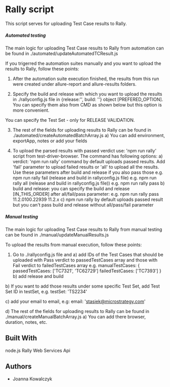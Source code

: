 # Rally script

This script serves for uploading Test Case results to Rally.

##### Automated testing

The main logic for uploading Test Case results to Rally from automation can be found in ./automated/updateAutomatedTCResult.js

If you trigerred the automation suites manually and you want to upload the results to Rally, follow these points:

1) After the automation suite execution finished, the results from this run were created under allure-report and allure-results folders.

2) Specify the build and release with which you want to upload the results in ./rallyconfig.js file in {release:'', build: ''} object [PREFERED_OPTION]. You can specify them also from CMD as shown below but this option is more convenient.

You can specify the Test Set - only for RELEASE VALIDATION.

3) The rest of the fields for uploading results to Rally can be found in ./automated/createAutomatedBatchArray.js
  a) You can add environment, exportApp, notes or add your fields

4) To upload the parsed results with passed verdict use: 'npm run rally' script from test-driver-browser. The command has following options:
  a) verdict: 'npm run rally' command by default uploads passed results. Add 'fail' parameter to upload failed results or 'all' to upload all the results. Use these parameters after build and release if you also pass those 
    e.g. npm run rally fail (release and build in rallyconfig.js file)
    e.g. npm run rally all (release and build in rallyconfig.js file))
    e.g. npm run rally pass 
  b) build and release: you can specify the build and release [IN_THIS_ORDER] after all/fail/pass parameter: 
    e.g. npm run rally pass 11.2.0100.22939 11.2.x
  c) npm run rally by default uploads passed result but you can't pass build and release without all/pass/fail parameter


##### Manual testing
The main logic for uploading Test Case results to Rally from manual testing can be found in ./manual/updateManualResults.js

To upload the results from manual execution, follow these points:

1) Go to ./rallyconfig.js file and
  a) add IDs of the Test Cases that should be uploaded with Pass verdict to passedTestCases array
     and those with Fail verdict to failedTestCases array
     e.g. manualTestCases: {
      passedTestCases: ['TC7321', 'TC62729']
      failedTestCases: ['TC7393']
    }
  b) add release and build 

  b) If you want to add those results under some specific Test Set, add Test Set ID in testSet,
    e.g. testSet: 'TS2234'

  c) add your email to email, e.g:
    email: 'stasiek@microstrategy.com'
  
  d) The rest of the fields for uploading results to Rally can be found in ./manual/createManualBatchArray.js
    a) You can add there browser, duration, notes, etc.


## Built With

node.js
Rally Web Services Api

## Authors

* Joanna Kowalczyk

